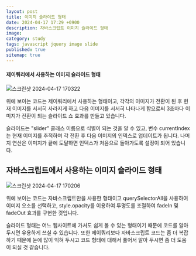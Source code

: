 ```yaml
---
layout: post
title: 이미지 슬라이드 형태
date: 2024-04-17 17:29 +0900
description: 자바스크립트 이미지 슬라이드 형태
image: 
category: study
tags: javascript jquery image slide
published: true
sitemap: true
---
```


#### 제이쿼리에서 사용하는 이미지 슬라이드 형태

![스크린샷 2024-04-17 170322](https://github.com/webweaver420/webweaver420.github.io/assets/166381564/88a3f1fb-47aa-4345-a9bf-d6fb193930c6)

위에 보이는 코드는 제이쿼리에서 사용하는 형태이고, 각각의 이미지가 전환이 된 후 현재 이미지를 서서히 사라지게 하고 
다음 이미지를 서서히 나타나게 함으로써 3초마다 이미지가 전환이 되는 슬라이드 쇼 효과를 만들고 있습니다. 

슬라이드는 "slider" 클래스 이름으로 식별이 되는 것을 알 수 있고, 변수 currentIndex는 현재 이미지를 추적하며 각 전환 후 다음 이미지의 인덱스로 업데이트가 됩니다. 나머지 연산은 이미지가 끝에 도달하면 인덱스가 처음으로 돌아가도록 설정이 되어 있습니다.

## 자바스크립트에서 사용하는 이미지 슬라이드 형태

![스크린샷 2024-04-17 170206](https://github.com/webweaver420/webweaver420.github.io/assets/166381564/398b4ecd-f79f-4bd4-83c7-5d58ef54aa53)

위에 보이는 코드는 자바스크립트만을 사용한 형태이고
querySelectorAll을 사용하여 이미지 요소를 선택하고, style.opacity를 이용하여 투명도를 조절하여 fadeIn 및 fadeOut 효과를 구현한 것입니다.

슬라이드 형태는 어느 웹사이트에 가셔도 쉽게 볼 수 있는 형태이기 때문에 코드를 알아두시면 유용하게 쓰실 수 있습니다. 또한 제이쿼리보다 자바스크립트 코드는 좀 더 복잡하기 때문에 눈에 많이 익혀 두시고 코드 형태에 대해서 풀어서 알아 두시면 좀 더 도움이 되실 것 같습니다.






